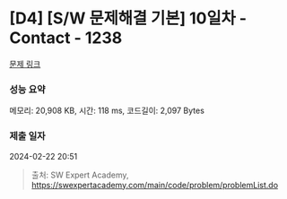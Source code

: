 # [D4] [S/W 문제해결 기본] 10일차 - Contact - 1238 

[문제 링크](https://swexpertacademy.com/main/code/problem/problemDetail.do?contestProbId=AV15B1cKAKwCFAYD) 

### 성능 요약

메모리: 20,908 KB, 시간: 118 ms, 코드길이: 2,097 Bytes

### 제출 일자

2024-02-22 20:51



> 출처: SW Expert Academy, https://swexpertacademy.com/main/code/problem/problemList.do